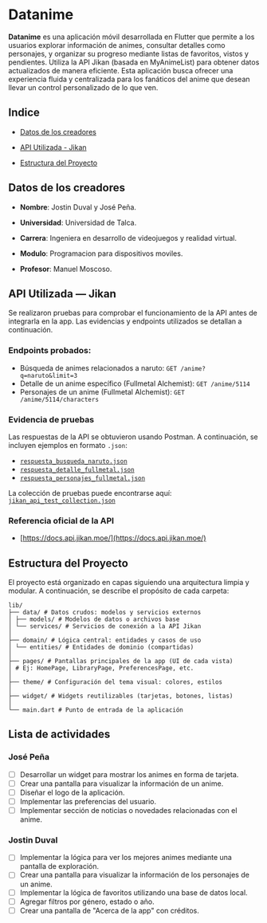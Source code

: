 
# Datanime

**Datanime** es una aplicación móvil desarrollada en Flutter que permite a los usuarios explorar información de animes, consultar detalles como personajes, y organizar su progreso mediante listas de favoritos, vistos y pendientes. Utiliza la API Jikan (basada en MyAnimeList) para obtener datos actualizados de manera eficiente. Esta aplicación busca ofrecer una experiencia fluida y centralizada para los fanáticos del anime que desean llevar un control personalizado de lo que ven.

## Indice

- [Datos de los creadores](#datos-de-los-creadores)

- [API Utilizada - Jikan](#api-utilizada---jikan)

- [Estructura del Proyecto](#estructura-del-proyecto)


## Datos de los creadores

- **Nombre**: Jostin Duval y José Peña.

- **Universidad**: Universidad de Talca.

- **Carrera**: Ingeniera en desarrollo de videojuegos y realidad virtual.

- **Modulo**: Programacion para dispositivos moviles.

- **Profesor**: Manuel Moscoso.


## API Utilizada — Jikan

Se realizaron pruebas para comprobar el funcionamiento de la API antes de integrarla en la app. Las evidencias y endpoints utilizados se detallan a continuación.

### Endpoints probados:
- Búsqueda de animes relacionados a naruto: `GET /anime?q=naruto&limit=3`
- Detalle de un anime específico (Fullmetal Alchemist): `GET /anime/5114`
- Personajes de un anime (Fullmetal Alchemist): `GET /anime/5114/characters`

### Evidencia de pruebas

Las respuestas de la API se obtuvieron usando Postman. A continuación, se incluyen ejemplos en formato `.json`:

- [`respuesta_busqueda_naruto.json`](docs/api-jikan/respuesta_naruto.json)
- [`respuesta_detalle_fullmetal.json`](docs/api-jikan/respuesta_FMA.json)
- [`respuesta_personajes_fullmetal.json`](docs/api-jikan/respuesta_FMA_personajes.json)

La colección de pruebas puede encontrarse aquí:  
[`jikan_api_test_collection.json`](docs/api-jikan/Jikan%20API.postman_collection.json)


### Referencia oficial de la API

- [https://docs.api.jikan.moe/](https://docs.api.jikan.moe/)

## Estructura del Proyecto

El proyecto está organizado en capas siguiendo una arquitectura limpia y modular. A continuación, se describe el propósito de cada carpeta:
```
lib/
├── data/ # Datos crudos: modelos y servicios externos
│ ├── models/ # Modelos de datos o archivos base
│ └── services/ # Servicios de conexión a la API Jikan
│
├── domain/ # Lógica central: entidades y casos de uso
│ └── entities/ # Entidades de dominio (compartidas)
│
├── pages/ # Pantallas principales de la app (UI de cada vista)
│ # Ej: HomePage, LibraryPage, PreferencesPage, etc.
│
├── theme/ # Configuración del tema visual: colores, estilos
│
├── widget/ # Widgets reutilizables (tarjetas, botones, listas)
│
└── main.dart # Punto de entrada de la aplicación
```

## Lista de actividades

### José Peña
- [ ] Desarrollar un widget para mostrar los animes en forma de tarjeta.
- [ ] Crear una pantalla para visualizar la información de un anime.
- [ ] Diseñar el logo de la aplicación.
- [ ] Implementar las preferencias del usuario.
- [ ] Implementar sección de noticias o novedades relacionadas con el anime.

### Jostin Duval
- [ ] Implementar la lógica para ver los mejores animes mediante una pantalla de exploración.
- [ ] Crear una pantalla para visualizar la información de los personajes de un anime.
- [ ] Implementar la lógica de favoritos utilizando una base de datos local.
- [ ] Agregar filtros por género, estado o año.
- [ ] Crear una pantalla de "Acerca de la app" con créditos.